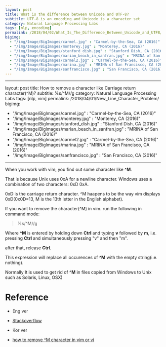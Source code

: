 ```yaml
---
layout: post
title: What is the difference between Unicode and UTF-8?
subtitle: UTF-8 is an encoding and Unicode is a character set
category: Natural Language Processing Labs
tags: [nlp, encoding]
permalink: /2018/04/02/What_Is_The_Difference_Between_Unicode_and_UTF8/
bigimg: 
  - "/img/Image/BigImages/carmel.jpg" : "Carmel-by-the-Sea, CA (2016)"
  - "/img/Image/BigImages/monterey.jpg" : "Monterey, CA (2016)"
  - "/img/Image/BigImages/stanford_dish.jpg" : "Stanford Dish, CA (2016)"
  - "/img/Image/BigImages/marian_beach_in_sanfran.jpg" : "MRINA of San Francisco, CA (2016)"
  - "/img/Image/BigImages/carmel2.jpg" : "Carmel-by-the-Sea, CA (2016)"
  - "/img/Image/BigImages/marina.jpg" : "MRINA of San Francisco, CA (2016)"
  - "/img/Image/BigImages/sanfrancisco.jpg" : "San Francisco, CA (2016)"
---
```


---
layout: post
title: How to remove a character like Carriage return character(\^M)?
subtitle: %s/^M//g
category: Natural Language Processing Labs
tags: [nlp, vim]
permalink: /2018/04/01/New_Line_Character_Problem/
bigimg: 
  - "/img/Image/BigImages/carmel.jpg" : "Carmel-by-the-Sea, CA (2016)"
  - "/img/Image/BigImages/monterey.jpg" : "Monterey, CA (2016)"
  - "/img/Image/BigImages/stanford_dish.jpg" : "Stanford Dish, CA (2016)"
  - "/img/Image/BigImages/marian_beach_in_sanfran.jpg" : "MRINA of San Francisco, CA (2016)"
  - "/img/Image/BigImages/carmel2.jpg" : "Carmel-by-the-Sea, CA (2016)"
  - "/img/Image/BigImages/marina.jpg" : "MRINA of San Francisco, CA (2016)"
  - "/img/Image/BigImages/sanfrancisco.jpg" : "San Francisco, CA (2016)"
---

When you work with vim, you find out some character like **^M**.  

That is because Unix uses 0xA for a newline character. Windows uses a combination of two characters: 0xD 0xA. 

0xD is the carriage return character. ^M haapens to be the way vim displays 0xD(0x0D=13, M is the 13th letter in the English alphabet).

If you want to remove the character(^M) in vim. run the following in command mode:

> %s/^M//g

Where **^M** is entered by holding down **Ctrl** and typing **v** followed by **m**, i.e. pressing **Ctrl** and simultaneously pressing "v" and then "m".

after that, release **Ctrl**. 

This expression will replace all occurences of **^M** with the empty string(i.e. nothing). 

Normally It is used to get rid of **^M** in files copied from Windows to Unix such as Solaris, Linux, OSX)

# Reference 

  - Eng ver
   - [Stackoverflow](https://stackoverflow.com/questions/5843495/what-does-m-character-mean-in-vim)
   
  - Kor ver
   - [how to remove ^M character in vim or vi](http://mwultong.blogspot.com/2007/08/vim-vi-m-m.html)
